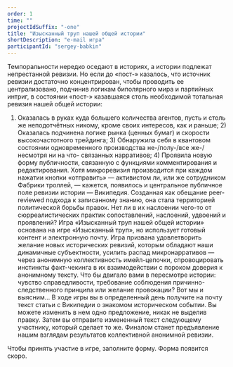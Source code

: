 ```yaml
---
order: 1
time: ""
projectIdSuffix: "-one"
title: "Изысканный труп нашей общей истории"
shortDescription: "e-mail игра"
participantId: "sergey-babkin"
---
```


Темпоральности нередко оседают в историях, а истории подлежат непрестанной ревизии. Но если до «пост-» казалось, что источник ревизии достаточно концентрирован, чтобы проводить ее централизовано, подчинив логикам биполярного мира и партийных интриг, в состоянии «пост-» казавшаяся столь необходимой тотальная ревизия нашей общей истории: 
1) Оказалась в руках куда большего количества агентов, пусть и столь же неподотчётных никому, кроме своих интересов, как и раньше; 2) Оказалась подчинена логике рынка (ценных бумаг) и скорости высокочастотного трейдинга; 3) Обнаружила себя в квантовом состоянии одновременного производства не-/полу-/все же-/несмотря ни на что- связанных нарративов; 4) Проявила новую форму публичности, связанную с функциями комментирования и редактирования. 
Хотя микроревизия производится при каждом нажатии кнопки «отправить» — активистом ли, или же сотрудником Фабрики троллей, — кажется, появилось и центральное публичное поле ревизии истории — Википедия. Созданная как обещание peer-reviewed подхода к записанному знанию, она стала территорией политической борьбы правок. Нет ли в их наслоении чего-то от сюрреалистических практик сопоставлений, наслоений, удвоений и проявлений? Игра «Изысканный труп нашей общей истории» основана на игре «Изысканный труп», но использует готовый контент и электронную почту. Игра призвана удовлетворить желание новых исторических ревизий, которым обладают наши динамичные субъектности, усилить распад микронарративов — через анонимную коллективность имейл-цепочки, спровоцировать инстинкты факт-чекинга в их взаимодействии с пороком доверия к анонимному тексту. Что бы двигало вами в пересмотре истории: чувство справедливости, требование соблюдения причинно-следственного принципа или желание провокации? Вот мы и выясним… 
 В ходе игры вы в определенный день получите на почту текст статьи с Википедии о знакомом историческом событии. Вы можете изменить в нем одно предложение, никак не выделив правку. Затем вы отправите измененный текст следующему участнику, который сделает то же. Финалом станет предъявление нашим взглядам результатов коллективной анонимной ревизии.


Чтобы принять участие в игре, заполните форму. Форма появится скоро.
